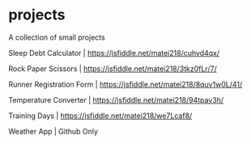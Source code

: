 # projects
A collection of small projects

Sleep Debt Calculator | 
https://jsfiddle.net/matei218/cuhvd4qx/

Rock Paper Scissors | 
https://jsfiddle.net/matei218/3tkz0fLr/7/

Runner Registration Form |
https://jsfiddle.net/matei218/8quv1w0L/41/

Temperature Converter |
https://jsfiddle.net/matei218/94tpav3h/

Training Days |
https://jsfiddle.net/matei218/we7Lcaf8/

Weather App | 
Github Only
